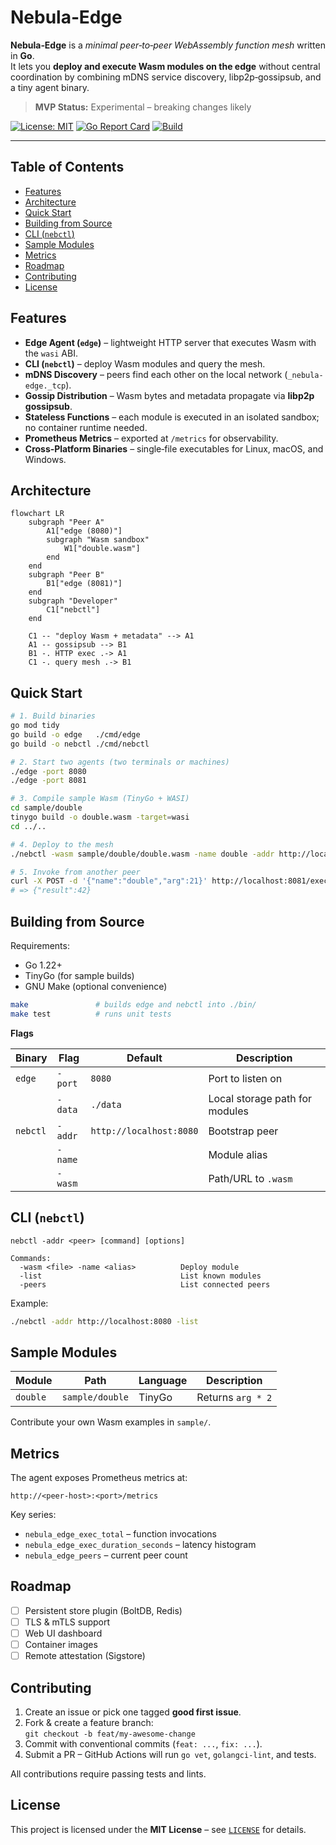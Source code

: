 
# Nebula‑Edge

**Nebula‑Edge** is a _minimal peer‑to‑peer WebAssembly function mesh_ written in **Go**.  
It lets you **deploy and execute Wasm modules on the edge** without central coordination by combining mDNS service discovery, libp2p‑gossipsub, and a tiny agent binary.

> **MVP Status:** Experimental – breaking changes likely

[![License: MIT](https://img.shields.io/badge/License-MIT-blue.svg)](#license)
[![Go Report Card](https://goreportcard.com/badge/github.com/crankyjoke/Nebula-Edge)](https://goreportcard.com/report/github.com/crankyjoke/Nebula-Edge)
[![Build](https://img.shields.io/github/actions/workflow/status/crankyjoke/Nebula-Edge/ci.yml?branch=main)](../../actions)

---

## Table of Contents
- [Features](#features)
- [Architecture](#architecture)
- [Quick Start](#quick-start)
- [Building from Source](#building-from-source)
- [CLI (`nebctl`)](#cli-nebctl)
- [Sample Modules](#sample-modules)
- [Metrics](#metrics)
- [Roadmap](#roadmap)
- [Contributing](#contributing)
- [License](#license)

## Features
- **Edge Agent (`edge`)** – lightweight HTTP server that executes Wasm with the `wasi` ABI.
- **CLI (`nebctl`)** – deploy Wasm modules and query the mesh.
- **mDNS Discovery** – peers find each other on the local network (`_nebula-edge._tcp`).
- **Gossip Distribution** – Wasm bytes and metadata propagate via **libp2p gossipsub**.
- **Stateless Functions** – each module is executed in an isolated sandbox; no container runtime needed.
- **Prometheus Metrics** – exported at `/metrics` for observability.
- **Cross‑Platform Binaries** – single‑file executables for Linux, macOS, and Windows.

## Architecture

```mermaid
flowchart LR
    subgraph "Peer A"
        A1["edge (8080)"]
        subgraph "Wasm sandbox"
            W1["double.wasm"]
        end
    end
    subgraph "Peer B"
        B1["edge (8081)"]
    end
    subgraph "Developer"
        C1["nebctl"]
    end

    C1 -- "deploy Wasm + metadata" --> A1
    A1 -- gossipsub --> B1
    B1 -. HTTP exec .-> A1
    C1 -. query mesh .-> B1
```

## Quick Start

```bash
# 1. Build binaries
go mod tidy
go build -o edge   ./cmd/edge
go build -o nebctl ./cmd/nebctl

# 2. Start two agents (two terminals or machines)
./edge -port 8080
./edge -port 8081

# 3. Compile sample Wasm (TinyGo + WASI)
cd sample/double
tinygo build -o double.wasm -target=wasi
cd ../..

# 4. Deploy to the mesh
./nebctl -wasm sample/double/double.wasm -name double -addr http://localhost:8080

# 5. Invoke from another peer
curl -X POST -d '{"name":"double","arg":21}' http://localhost:8081/exec
# => {"result":42}
```

## Building from Source

Requirements:

- Go 1.22+
- TinyGo (for sample builds)
- GNU Make (optional convenience)

```bash
make               # builds edge and nebctl into ./bin/
make test          # runs unit tests
```

**Flags**

| Binary | Flag | Default | Description |
|--------|------|---------|-------------|
| `edge` | `-port` | `8080` | Port to listen on |
|        | `-data` | `./data` | Local storage path for modules |
| `nebctl` | `-addr` | `http://localhost:8080` | Bootstrap peer |
|        | `-name` |  | Module alias |
|        | `-wasm` |  | Path/URL to `.wasm` |

## CLI (`nebctl`)
```text
nebctl -addr <peer> [command] [options]

Commands:
  -wasm <file> -name <alias>          Deploy module
  -list                               List known modules
  -peers                              List connected peers
```
Example:
```bash
./nebctl -addr http://localhost:8080 -list
```

## Sample Modules
| Module | Path | Language | Description |
|--------|------|----------|-------------|
| `double` | `sample/double` | TinyGo | Returns `arg * 2` |

Contribute your own Wasm examples in `sample/`.

## Metrics
The agent exposes Prometheus metrics at:

```
http://<peer-host>:<port>/metrics
```

Key series:
- `nebula_edge_exec_total` – function invocations
- `nebula_edge_exec_duration_seconds` – latency histogram
- `nebula_edge_peers` – current peer count

## Roadmap
- [ ] Persistent store plugin (BoltDB, Redis)
- [ ] TLS & mTLS support
- [ ] Web UI dashboard
- [ ] Container images
- [ ] Remote attestation (Sigstore)

## Contributing
1. Create an issue or pick one tagged **good first issue**.
2. Fork & create a feature branch:  
   `git checkout -b feat/my-awesome-change`
3. Commit with conventional commits (`feat: ...`, `fix: ...`).
4. Submit a PR – GitHub Actions will run `go vet`, `golangci‑lint`, and tests.

All contributions require passing tests and lints.

## License
This project is licensed under the **MIT License** – see [`LICENSE`](LICENSE) for details.
